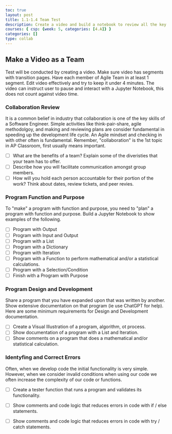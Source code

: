 ```yaml
---
toc: true
layout: post
title: 1.1-1.4 Team Test
description: Create a video and build a notebook to review all the key questions from Big Idea 1
courses: { csp: {week: 5, categories: [4.A]} }
categories: []
type: collab
---
```


## Make a Video as a Team
Test will be conducted by creating a video.  Make sure video has segments with transition pages.  Have each member of Agile Team in at least 1 segment.  Edit video effectively and try to keep it under 4 minutes.  The video can instruct user to pause and interact with a Jupyter Notebook, this does not count against video time.

### Collaboration Review
It is a common belief in industry that collaboration is one of the key skills of a Software Engineer.  Simple activities like think-pair-share, agile methodolgoy, and making and reviewing plans are consider fundamental in speeding up the development life cycle.  An Agile mindset and checking in with other often is fundamental.  Remember, "collaboration" is the 1st topic in AP Classroom, first usually means important.

- [ ] What are the benefits of a team?  Explain some of the diveristies that your team has to offer.
- [ ] Describe how you will facilitate communication amongst group members.
- [ ] How will you hold each person accountable for their portion of the work?  Think about dates, review tickets, and peer revies. 

### Program Function and Purpose
To "make" a program with function and purpose, you need to "plan" a program with function and purpose.  Build a Jupyter Notebook to show examples of the following.

- [ ] Program with Output
- [ ] Program with Input and Output
- [ ] Program with a List
- [ ] Program with a Dictionary
- [ ] Program with Iteration
- [ ] Program with a Function to perform mathematical and/or a statistical calculations.
- [ ] Program with a Selection/Condition
- [ ] Finish with a Program with Purpose

### Program Design and Development
Share a program that you have expanded upon that was written by another.  Show extensive documentation on that program (ie use ChatGPT for help).  Here are some minimum requirements for Design and Development documentation.

- [ ] Create a Visual Illustration of a program, algorithm, ot process.
- [ ] Show documentation of a program with a List and Iteration.
- [ ] Show comments on a program that does a mathematical and/or statistical calculation.

### Identyfing and Correct Errors
Often, when we develop code the initial functionality is very simple.  However, when we consider invalid conditions when using our code we often increase the complexity of our code or functions.

- [ ] Create a tester function that runs a program and validates its functionality.
- [ ] Show comments and code logic that reduces errors in code with if / else statements.
- [ ] Show comments and code logic that reduces errors in code with try / catch statements.

